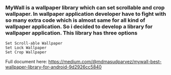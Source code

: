 ### MyWall is a wallpaper library which can set scrollable and crop wallpaper. In wallpaper application developer have to fight with so many extra code which is almost same for all kind of wallpaper application. So i decided to develop a library for wallpaper application. This library has three options

    Set Scroll-able Wallpaper
    Set Lock Wallpaper
    Set Crop Wallpaper



Full document here: https://medium.com/@mdmasudparvez/mywall-best-wallpaper-library-for-android-9d2926cc5840

